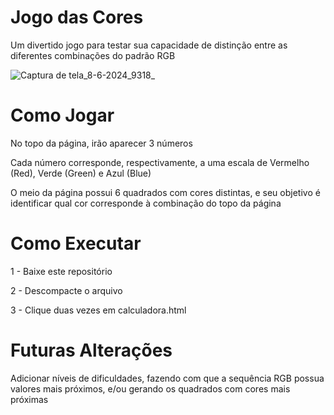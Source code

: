 # Jogo das Cores

Um divertido jogo para testar sua capacidade de distinção entre as diferentes combinações do padrão RGB

![Captura de tela_8-6-2024_9318_](https://github.com/iruziky/Jogos-das-Cores/assets/112575824/3d583d54-0453-4176-9fae-78e25245a136)

# Como Jogar

No topo da página, irão aparecer 3 números

Cada número corresponde, respectivamente, a uma escala de Vermelho (Red), Verde (Green) e Azul (Blue)

O meio da página possui 6 quadrados com cores distintas, e seu objetivo é identificar qual cor corresponde à combinação do topo da página

# Como Executar

1 - Baixe este repositório

2 - Descompacte o arquivo

3 - Clique duas vezes em calculadora.html

# Futuras Alterações

Adicionar níveis de dificuldades, fazendo com que a sequência RGB possua valores mais próximos, e/ou gerando os quadrados com cores mais próximas
